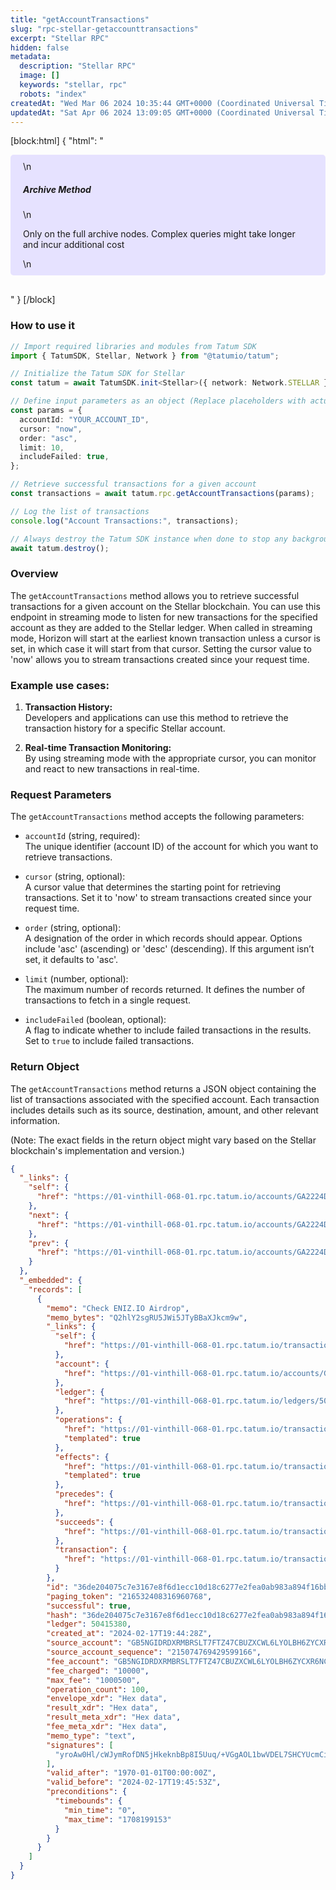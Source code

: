 ```yaml
---
title: "getAccountTransactions"
slug: "rpc-stellar-getaccounttransactions"
excerpt: "Stellar RPC"
hidden: false
metadata: 
  description: "Stellar RPC"
  image: []
  keywords: "stellar, rpc"
  robots: "index"
createdAt: "Wed Mar 06 2024 10:35:44 GMT+0000 (Coordinated Universal Time)"
updatedAt: "Sat Apr 06 2024 13:09:05 GMT+0000 (Coordinated Universal Time)"
---
```

[block:html]
{
  "html": "<div style="padding: 10px 20px; border-radius: 5px; background-color: #e6e2ff; margin: 0 0 30px 0;">\n  <h5>Archive Method</h5>\n  <p>Only on the full archive nodes. Complex queries might take longer and incur additional cost</p>\n</div>"
}
[/block]


### How to use it

```typescript
// Import required libraries and modules from Tatum SDK
import { TatumSDK, Stellar, Network } from "@tatumio/tatum";

// Initialize the Tatum SDK for Stellar
const tatum = await TatumSDK.init<Stellar>({ network: Network.STELLAR });

// Define input parameters as an object (Replace placeholders with actual values and remove redundant)
const params = {
  accountId: "YOUR_ACCOUNT_ID",
  cursor: "now",
  order: "asc",
  limit: 10,
  includeFailed: true,
};

// Retrieve successful transactions for a given account
const transactions = await tatum.rpc.getAccountTransactions(params);

// Log the list of transactions
console.log("Account Transactions:", transactions);

// Always destroy the Tatum SDK instance when done to stop any background processes
await tatum.destroy();
```

### Overview

The `getAccountTransactions` method allows you to retrieve successful transactions for a given account on the Stellar blockchain. You can use this endpoint in streaming mode to listen for new transactions for the specified account as they are added to the Stellar ledger. When called in streaming mode, Horizon will start at the earliest known transaction unless a cursor is set, in which case it will start from that cursor. Setting the cursor value to 'now' allows you to stream transactions created since your request time.

### Example use cases:

1. **Transaction History:**  
   Developers and applications can use this method to retrieve the transaction history for a specific Stellar account.

2. **Real-time Transaction Monitoring:**  
   By using streaming mode with the appropriate cursor, you can monitor and react to new transactions in real-time.

### Request Parameters

The `getAccountTransactions` method accepts the following parameters:

- `accountId` (string, required):  
  The unique identifier (account ID) of the account for which you want to retrieve transactions.

- `cursor` (string, optional):  
  A cursor value that determines the starting point for retrieving transactions. Set it to 'now' to stream transactions created since your request time.

- `order` (string, optional):  
  A designation of the order in which records should appear. Options include 'asc' (ascending) or 'desc' (descending). If this argument isn’t set, it defaults to 'asc'.

- `limit` (number, optional):  
  The maximum number of records returned. It defines the number of transactions to fetch in a single request.

- `includeFailed` (boolean, optional):  
  A flag to indicate whether to include failed transactions in the results. Set to `true` to include failed transactions.

### Return Object

The `getAccountTransactions` method returns a JSON object containing the list of transactions associated with the specified account. Each transaction includes details such as its source, destination, amount, and other relevant information.

(Note: The exact fields in the return object might vary based on the Stellar blockchain's implementation and version.)

```json
{
  "_links": {
    "self": {
      "href": "https://01-vinthill-068-01.rpc.tatum.io/accounts/GA2224DCGO3WHC4EALA2PR2BZEMAYZPBPTHS243ZYYWQMBWRPJSZH5A6/transactions?cursor=&limit=10&order=asc"
    },
    "next": {
      "href": "https://01-vinthill-068-01.rpc.tatum.io/accounts/GA2224DCGO3WHC4EALA2PR2BZEMAYZPBPTHS243ZYYWQMBWRPJSZH5A6/transactions?cursor=216532408316960768&limit=10&order=asc"
    },
    "prev": {
      "href": "https://01-vinthill-068-01.rpc.tatum.io/accounts/GA2224DCGO3WHC4EALA2PR2BZEMAYZPBPTHS243ZYYWQMBWRPJSZH5A6/transactions?cursor=216517620744060928&limit=10&order=desc"
    }
  },
  "_embedded": {
    "records": [
      {
        "memo": "Check ENIZ.IO Airdrop",
        "memo_bytes": "Q2hlY2sgRU5JWi5JTyBBaXJkcm9w",
        "_links": {
          "self": {
            "href": "https://01-vinthill-068-01.rpc.tatum.io/transactions/36de204075c7e3167e8f6d1ecc10d18c6277e2fea0ab983a894f16bb81bd5f16"
          },
          "account": {
            "href": "https://01-vinthill-068-01.rpc.tatum.io/accounts/GB5NGIDRDXRMBRSLT7FTZ47CBUZXCWL6LYOLBH6ZYCXR6NCNJTE2ENIZ"
          },
          "ledger": {
            "href": "https://01-vinthill-068-01.rpc.tatum.io/ledgers/50415380"
          },
          "operations": {
            "href": "https://01-vinthill-068-01.rpc.tatum.io/transactions/36de204075c7e3167e8f6d1ecc10d18c6277e2fea0ab983a894f16bb81bd5f16/operations{?cursor,limit,order}",
            "templated": true
          },
          "effects": {
            "href": "https://01-vinthill-068-01.rpc.tatum.io/transactions/36de204075c7e3167e8f6d1ecc10d18c6277e2fea0ab983a894f16bb81bd5f16/effects{?cursor,limit,order}",
            "templated": true
          },
          "precedes": {
            "href": "https://01-vinthill-068-01.rpc.tatum.io/transactions?order=asc&cursor=216532408316960768"
          },
          "succeeds": {
            "href": "https://01-vinthill-068-01.rpc.tatum.io/transactions?order=desc&cursor=216532408316960768"
          },
          "transaction": {
            "href": "https://01-vinthill-068-01.rpc.tatum.io/transactions/36de204075c7e3167e8f6d1ecc10d18c6277e2fea0ab983a894f16bb81bd5f16"
          }
        },
        "id": "36de204075c7e3167e8f6d1ecc10d18c6277e2fea0ab983a894f16bb81bd5f16",
        "paging_token": "216532408316960768",
        "successful": true,
        "hash": "36de204075c7e3167e8f6d1ecc10d18c6277e2fea0ab983a894f16bb81bd5f16",
        "ledger": 50415380,
        "created_at": "2024-02-17T19:44:28Z",
        "source_account": "GB5NGIDRDXRMBRSLT7FTZ47CBUZXCWL6LYOLBH6ZYCXR6NCNJTE2ENIZ",
        "source_account_sequence": "215074769429599166",
        "fee_account": "GB5NGIDRDXRMBRSLT7FTZ47CBUZXCWL6LYOLBH6ZYCXR6NCNJTE2ENIZ",
        "fee_charged": "10000",
        "max_fee": "1000500",
        "operation_count": 100,
        "envelope_xdr": "Hex data",
        "result_xdr": "Hex data",
        "result_meta_xdr": "Hex data",
        "fee_meta_xdr": "Hex data",
        "memo_type": "text",
        "signatures": [
          "yroAw0Hl/cWJymRofDN5jHkeknbBp8I5Uuq/+VGgAOL1bwVDEL7SHCYUcmCix96mIXUwln4yaeTb1v505AvtBA=="
        ],
        "valid_after": "1970-01-01T00:00:00Z",
        "valid_before": "2024-02-17T19:45:53Z",
        "preconditions": {
          "timebounds": {
            "min_time": "0",
            "max_time": "1708199153"
          }
        }
      }
    ]
  }
}
```
